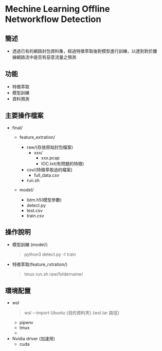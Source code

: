 # Mechine Learning Offline Networkflow Detection

## 簡述
- 透過已有的網路封包資料集，經過特徵萃取後對模型進行訓練，以達到對於離線網路流中是否有惡意流量之預測
## 功能
- 特徵萃取
- 模型訓練
- 資料預測

## 主要操作檔案
- final/
  - feature_extration/
    - raw/(存放原始封包檔案)
      - xxx/
        - xxx.pcap
        - IOC.txt(有問題的特徵)
    - csv/(特徵萃取過的檔案)
      - full_data.csv
    - run.sh

  - model/
    -  lstm.h5(模型參數)
    -  detect.py
    -  test.csv
    -  train.csv

## 操作說明
- 模型訓練 (model/)
  > python3 detect.py -t train
- 特徵萃取(feature_rxtration/)
  > tmux 
  > run.sh raw/foldername/

## 環境配置
- wsl
  > wsl --import Ubuntu {目的資料夾} {wsl.tar 路徑}
  - pipenv 
  - tmux
  - 
- Nvidia driver (加速用)
  - cuda
